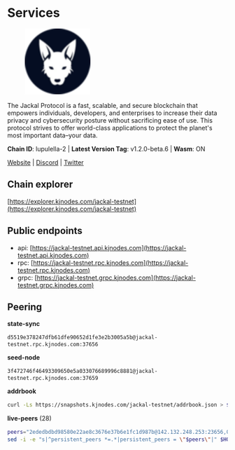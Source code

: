 # Services

<figure><img src="https://raw.githubusercontent.com/kj89/cosmos-images/main/logos/jackal.png" width="150" alt=""><figcaption></figcaption></figure>

The Jackal Protocol is a fast, scalable, and secure blockchain that empowers  individuals, developers, and enterprises to increase their data privacy and  cybersecurity posture without sacrificing ease of use. This protocol strives  to offer world-class applications to protect the planet's most important data–your data.

**Chain ID**: lupulella-2 | **Latest Version Tag**: v1.2.0-beta.6 | **Wasm**: ON

[Website](https://jackalprotocol.com) | [Discord](https://discord.com/invite/5GKym3p6rj) | [Twitter](https://twitter.com/Jackal_Protocol)




## Chain explorer
[https://explorer.kjnodes.com/jackal-testnet](https://explorer.kjnodes.com/jackal-testnet)

## Public endpoints

* api: [https://jackal-testnet.api.kjnodes.com](https://jackal-testnet.api.kjnodes.com)
* rpc: [https://jackal-testnet.rpc.kjnodes.com](https://jackal-testnet.rpc.kjnodes.com)
* grpc: [https://jackal-testnet.grpc.kjnodes.com](https://jackal-testnet.grpc.kjnodes.com)

## Peering

**state-sync**

```text
d5519e378247dfb61dfe90652d1fe3e2b3005a5b@jackal-testnet.rpc.kjnodes.com:37656
```

**seed-node**

```text
3f472746f46493309650e5a033076689996c8881@jackal-testnet.rpc.kjnodes.com:37659
```

**addrbook**
```bash
curl -Ls https://snapshots.kjnodes.com/jackal-testnet/addrbook.json > $HOME/.canine/config/addrbook.json
```

**live-peers** (28)
```bash
peers="2ededbdbd98580e22ae8c3676e37b6e1fc1d987b@142.132.248.253:23656,075c59c5917e4e41fcb3e28dba80292a457f79ea@65.108.57.170:26656,0e3058446ee9b1ad449b5d3a60d5c4f92dd3785c@65.109.30.12:56656,1b191fb9ef837dec648136097f94925a15dd85ab@213.170.135.20:26516,5eedbfbe64b942f4ab54db3842acf3bfab034c24@161.97.74.88:46656,d5519e378247dfb61dfe90652d1fe3e2b3005a5b@65.109.68.190:37656,11b91d243d43e761c96cfbf49f2f2bd06cce2df8@65.109.23.114:17556,344d9c933f936f79f3d62eff5cd0b82775a79dac@162.19.239.230:26656,e4e93ce4b050c9d821e15b69477f5da706121343@65.109.93.152:31656,4ea723e652f11433734ae2aa6f364ef0510d6636@16.163.74.176:26626,a0f726a3dffb45d9cbde0913701bd757fcd7e434@157.90.2.254:36656,5c2a752c9b1952dbed075c56c600c3a79b58c395@195.3.220.57:26906,80420ad774e622bda8e1dfa9b80da11eee7eed1f@144.126.140.252:29656,09d9127972ded9e22f9f11833ed7fcfa149cf1fa@65.109.92.240:19126,b549c1092e37db22576e31f19cbec4b1b3b36503@116.202.227.117:37656,2cdaa56d0778b20be8430069eefeab2138190355@78.46.106.75:37656,9a2c091798681f89b11f8eea370bf9c6284437c5@167.86.115.183:26656,0394449cab5a29f24dd4f37683d3b7622f27c0fc@65.108.206.118:61156,d3677c7a3f9ef42d5ba213ae84c4c5749f4ee787@44.204.38.21:26656,451622fd913f6119a67f67e65f3ab82c3fbea529@78.107.253.133:32656,84af58201840781a0a62449d1dcdb0ad0cf5bdb3@91.223.3.144:26356,34bb04a3e226493e5d142c74bf78d2ed2803ee9d@213.133.100.172:27464,fd5b3021fe67406e63c1a3e3e89cb243bc0791c9@65.109.32.174:32656,84f520678ef59ea02f942fa6323ec562ca5a3249@45.79.161.178:26656,3c6d856a429224201d78c7f28026874d10a27f57@5.75.227.78:26656,f3e70d3de1974208af04dac6fabd657ab4abf0ff@65.108.75.107:24656,fa10dc1a1dc81ee2741e7f88327cb13d2ab56f54@65.109.23.182:19126,6c6c7f370febd64447770da8aec0b9d359d61565@65.109.70.23:17556"
sed -i -e "s|^persistent_peers *=.*|persistent_peers = \"$peers\"|" $HOME/.canine/config/config.toml
```
